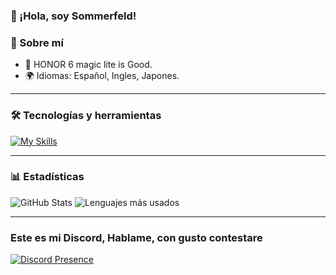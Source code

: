 ### 👋 ¡Hola, soy Sommerfeld!

### 🌟 Sobre mí
- 🌱 HONOR 6 magic lite is Good.
- 🌍 Idiomas: Español, Ingles, Japones.

---

### 🛠️ Tecnologías y herramientas
[![My Skills](https://skillicons.dev/icons?i=python,js,java,css,linux)](https://skillicons.dev)

---

### 📊 Estadísticas
![GitHub Stats](https://github-readme-stats.vercel.app/api?username=Sommervt&show_icons=true&theme=radical)
![Lenguajes más usados](https://github-readme-stats.vercel.app/api/top-langs/?username=Sommervt&layout=compact&theme=radical)

---

### Este es mi Discord, Hablame, con gusto contestare
[![Discord Presence](https://lanyard.cnrad.dev/api/1221348290982056098)](https://discord.com/users/1221348290982056098)
